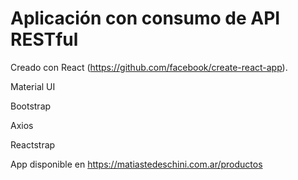 # Aplicación con consumo de API RESTful

Creado con React (https://github.com/facebook/create-react-app).

Material UI

Bootstrap

Axios

Reactstrap

App disponible en https://matiastedeschini.com.ar/productos


